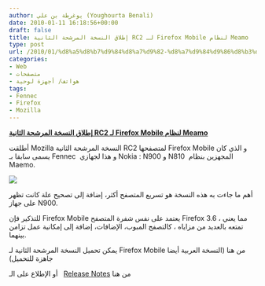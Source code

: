 ```yaml
---
author: يوغرطة بن علي (Youghourta Benali)
date: 2010-01-11 16:18:56+00:00
draft: false
title: إطلاق النسخة المرشحة الثانية RC2 لـ Firefox Mobile لنظام Meamo
type: post
url: /2010/01/%d8%a5%d8%b7%d9%84%d8%a7%d9%82-%d8%a7%d9%84%d9%86%d8%b3%d8%ae%d8%a9-%d8%a7%d9%84%d9%85%d8%b1%d8%b4%d8%ad%d8%a9-%d8%a7%d9%84%d8%ab%d8%a7%d9%86%d9%8a%d8%a9-rc2-%d9%84%d9%80-firefox-mobile-%d9%84%d9%86/
categories:
- Web
- متصفحات
- هواتف/ أجهزة لوحية
tags:
- Fennec
- Firefox
- Mozilla
---
```


[**إطلاق النسخة المرشحة الثانية RC2 لـ Firefox Mobile لنظام Meamo**](http://www.it-scoop.com/2010/01/%d8%a5%d8%b7%d9%84%d8%a7%d9%82-%d8%a7%d9%84%d9%86%d8%b3%d8%ae%d8%a9-%d8%a7%d9%84%d9%85%d8%b1%d8%b4%d8%ad%d8%a9-%d8%a7%d9%84%d8%ab%d8%a7%d9%86%d9%8a%d8%a9-rc2-%d9%84%d9%80-firefox-mobile-%d9%84%d9%86/)


أطلقت Mozilla النسخة المرشحة الثانية RC2 لمتصفحها Firefox Mobile و الذي كان يسمى سابقا بـ Fennec  و هذا لجهازي Nokia : N900 و N810  المجهزين بنظام Maemo.

[![](http://djug.developpez.com/rsc/fennec.png)
](http://www.it-scoop.com/2010/01/%d8%a5%d8%b7%d9%84%d8%a7%d9%82-%d8%a7%d9%84%d9%86%d8%b3%d8%ae%d8%a9-%d8%a7%d9%84%d9%85%d8%b1%d8%b4%d8%ad%d8%a9-%d8%a7%d9%84%d8%ab%d8%a7%d9%86%d9%8a%d8%a9-rc2-%d9%84%d9%80-firefox-mobile-%d9%84%d9%86/)

أهم ما جاءت به هذه النسخة هو تسريع المتصفح أكثر، إضافة إلى تصحيح علة كانت تظهر على جهاز N900.

للتذكير فإن Firefox Mobile يعتمد على نفس شفرة المتصفح Firefox 3.6 ، مما يعني تمتعه بالعديد من مزاياه ، كالتصفح المبوب، الإضافات، إضافة إلى إمكانية عمل تزامن بينهما.

يمكن تحميل النسخة المرشحة الثانية لـ Firefox Mobile من هنا (النسخة العربية أيضا جاهزة للتحميل)

أو الإطلاع على الـ   [Release Notes](https://www.mozilla.com/en-US/mobile/1.0/releasenotes/) من هنا
